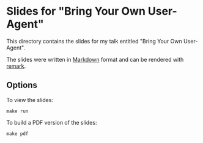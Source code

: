 
# Slides for "Bring Your Own User-Agent"

This directory contains the slides for my talk entitled "Bring Your Own User-Agent".

The slides were written in [Markdown](https://daringfireball.net/projects/markdown/) format and can be rendered with
[remark](http://remarkjs.com/).

## Options

To view the slides:

    make run

To build a PDF version of the slides:

    make pdf

